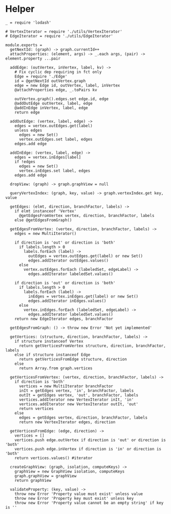 
# Helper

    _ = require 'lodash'

    # VertexIterator = require './utils/VertexIterator'
    # EdgeIterator = require './utils/EdgeIterator'

    module.exports =
      getNextId: (graph) -> graph.currentId++
      attachProperties: (element, args) -> _.each args, (pair) -> element.property ...pair

      addEdge: (outVertex, inVertex, label, kv) ->
        # Fix cyclic dep requiring in fct only
        Edge = require './Edge'
        id = @getNextId outVertex.graph
        edge = new Edge id, outVertex, label, inVertex
        @attachProperties edge, _.toPairs kv

        outVertex.graph().edges.set edge.id, edge
        @addOutEdge outVertex, label, edge
        @addInEdge inVertex, label, edge
        return edge

      addOutEdge: (vertex, label, edge) ->
        edges = vertex.outEdges.get(label)
        unless edges
          edges = new Set()
          vertex.outEdges.set label, edges
        edges.add edge

      addInEdge: (vertex, label, edge) ->
        edges = vertex.inEdges[label]
        if !edges
          edges = new Set()
          vertex.inEdges.set label, edges
        edges.add edge

      dropView: (graph) -> graph.graphView = null

      queryVertexIndex: (graph, key, value) -> graph.vertexIndex.get key, value

      getEdges: (elmt, direction, branchFactor, labels) ->
        if elmt instanceof 'Vertex'
          @getEdgesFromVertex vertex, direction, branchFactor, labels
        else @getEdgesFromGraph()

      getEdgesFromVertex: (vertex, direction, branchFactor, labels) ->
        edges = new MultiIterator()

        if direction is 'out' or direction is 'both'
          if labels.length > 0
            labels.forEach (label) ->
              outEdges = vertex.outEdges.get(label) or new Set()
              edges.addIterator outEdges.values()
          else
            vertex.outEdges.forEach (labeledSet, edgeLabel) ->
              edges.addIterator labeledSet.values()

        if direction is 'out' or direction is 'both'
          if labels.length > 0
            labels.forEach (label) ->
              inEdges = vertex.inEdges.get(label) or new Set()
              edges.addIterator inEdges.values()
          else
            vertex.inEdges.forEach (labeledSet, edgeLabel) ->
              edges.addIterator labeledSet.values()
        return new EdgeIterator edges, branchFactor

      getEdgesFromGraph: () -> throw new Error 'Not yet implemented'

      getVertices: (structure, direction, branchFactor, labels) ->
        if structure instanceof Vertex
          return getVerticesFromVertex structure, direction, branchFactor, labels
        else if structure instanceof Edge
          return getVerticesFromEdge structure, direction
        else
          return Array.from graph.vertices

      getVerticesFromVertex: (vertex, direction, branchFactor, labels) ->
        if direction is 'both'
          vertices = new MultiIterator branchFactor
          inIt = getEdges vertex, 'in', branchFactor, labels
          outIt = getEdges vertex, 'out', branchFactor, labels
          vertices.addIterator new VertexIterator inIt, 'in'
          vertices.addIterator new VertexIterator outIt, 'out'
          return vertices
        else
          edges = getEdges vertex, direction, branchFactor, labels
          return new VertexIterator edges, direction

      getVerticesFromEdge: (edge, direction) ->
        vertices = []
        vertices.push edge.outVertex if direction is 'out' or direction is 'both'
        vertices.push edge.inVertex if direction is 'in' or direction is 'both'
        return vertices.values() #iterator

      createGraphView: (graph, isolation, computeKeys) ->
        graphView = new GraphView isolation, computeKeys
        graph.graphView = graphView
        return graphView

      validateProperty: (key, value) ->
        throw new Error 'Property value must exist' unless value
        throw new Error 'Property key must exist' unless key
        throw new Error 'Property value cannot be an empty string' if key is ''

